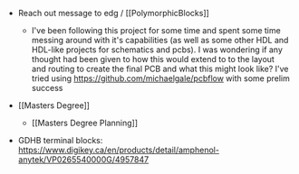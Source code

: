 - Reach out message to edg  / [[PolymorphicBlocks]]
  
	- I've been following this project for some time and spent some time messing around with it's capabilities (as well as some other HDL and HDL-like projects for schematics and pcbs). I was wondering if any thought had been given to how this would extend to to the layout and routing to create the final PCB and what this might look like? I've tried using https://github.com/michaelgale/pcbflow with some prelim success
- [[Masters Degree]]
	- [[Masters Degree Planning]]
- GDHB terminal blocks: https://www.digikey.ca/en/products/detail/amphenol-anytek/VP0265540000G/4957847



